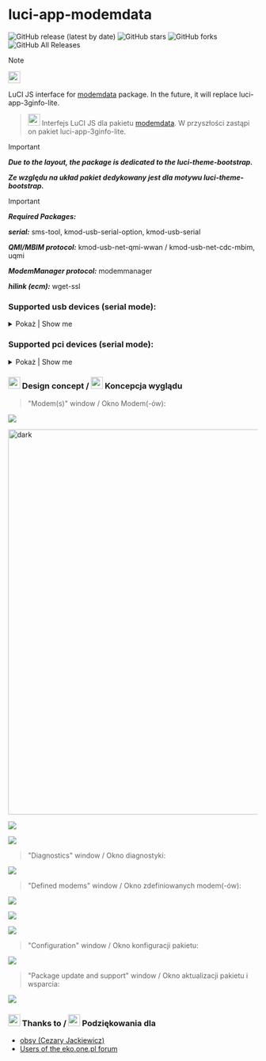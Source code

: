 # luci-app-modemdata
![GitHub release (latest by date)](https://img.shields.io/github/v/release/4IceG/luci-app-modemdata?style=flat-square)
![GitHub stars](https://img.shields.io/github/stars/4IceG/luci-app-modemdata?style=flat-square)
![GitHub forks](https://img.shields.io/github/forks/4IceG/luci-app-modemdata?style=flat-square)
![GitHub All Releases](https://img.shields.io/github/downloads/4IceG/luci-app-modemdata/total)

> [!NOTE]
> <img src="https://raw.githubusercontent.com/4IceG/Personal_data/master/dooffy_design_icons_EU_flags_United_Kingdom.png" height="24"> 
LuCI JS interface for [modemdata](https://github.com/obsy/modemdata) package. In the future, it will replace luci-app-3ginfo-lite.
>
> <img src="https://raw.githubusercontent.com/4IceG/Personal_data/master/dooffy_design_icons_EU_flags_Poland.png" height="24"> Interfejs LuCI JS dla pakietu [modemdata](https://github.com/obsy/modemdata). W przyszłości zastąpi on pakiet luci-app-3ginfo-lite.

> [!IMPORTANT]
> ***Due to the layout, the package is dedicated to the luci-theme-bootstrap.***
> 
> ***Ze względu na układ pakiet dedykowany jest dla motywu luci-theme-bootstrap.***

> [!IMPORTANT]
> ***Required Packages:***
> 
> ***serial:***
> sms-tool, kmod-usb-serial-option, kmod-usb-serial
> 
> ***QMI/MBIM protocol:***
> kmod-usb-net-qmi-wwan / kmod-usb-net-cdc-mbim, uqmi
>
> ***ModemManager protocol:***
> modemmanager
>
> ***hilink (ecm):***
> wget-ssl

### Supported usb devices (serial mode):

<details>
   <summary>Pokaż | Show me</summary>

``` bash
03f0581d
# Huawei E3272/E3276
# Huawei ME906s-158
# HP lt4112 Gobi 4G Module (Huawei ME906E)
# HP lt4132 LTE/HSPA+ 4G Module (Huawei ME906s)

03f0a31d
# Huawei E3272/E3276
# Huawei ME906s-158
# HP lt4112 Gobi 4G Module (Huawei ME906E)
# HP lt4132 LTE/HSPA+ 4G Module (Huawei ME906s)

05c69026
# ASKEY WWHC050

05c69215
# Quectel EC20
# Quectel EC25

05c69625
# Yuge CLM920 NC_5

05c6f601
# MEIG SLM750-V

0e8d7126
# Fibocom FM350-GL

0e8d7127
# Fibocom FM350-GL

119968a2
# Sierra Wireless MC7710

11999071
# DW5809e Dell Wireless 5809e Gobi 4G LTE Mobile Broadband Card (EM7305)
# DW5811e Snapdragon X7 LTE (EM7455B)
# Sierra Wireless EM7455

11999091
# Sierra Wireless EM7565 (generic)

119990d3
# Sierra Wireless EM9190

12d11506
# Huawei E3272/E3276
# Huawei ME906s-158
# HP lt4112 Gobi 4G Module (Huawei ME906E)
# HP lt4132 LTE/HSPA+ 4G Module (Huawei ME906s)

12d1155e
# Huawei E3272/E3276
# Huawei ME906s-158
# HP lt4112 Gobi 4G Module (Huawei ME906E)
# HP lt4132 LTE/HSPA+ 4G Module (Huawei ME906s)

12d1156c
# Huawei E3272/E3276
# Huawei ME906s-158
# HP lt4112 Gobi 4G Module (Huawei ME906E)
# HP lt4132 LTE/HSPA+ 4G Module (Huawei ME906s)

12d115c1
# Huawei E3272/E3276
# Huawei ME906s-158
# HP lt4112 Gobi 4G Module (Huawei ME906E)
# HP lt4132 LTE/HSPA+ 4G Module (Huawei ME906s)

1435d181
# WNC D18QC
# WNC D19QA

1435d191
# WNC D18QC
# WNC D19QA

16907588
# ASKEY WWHC050

19d20167
# ZTE MF821

19d20189
# ZTE MF28D
# ZTE MF290

19d21275
# ZTE P685M
# ZTE ZM8630A

19d21432
# ZTE MF286
# ZTE MF286A

19d21485
# ZTE MF286D
# ZTE MF289F

19d21489
# ZTE MF286R

1bc71040
# Telit LM940

1bc71201
# Telit LE910-EUG

1e0e9000
# SIMCOM SIM7906
# SIMCOM SIM8200EA-M2

1e0e9001
# SIMCOM SIM7906
# SIMCOM SIM8200EA-M2

1e0e9003
# SIMCOM SIM7906
# SIMCOM SIM8200EA-M2

1e2d00b3
# Cinterion MV31-W
# Thales MV31-W
# T99W175

1e2d00b7
# Cinterion MV31-W
# Thales MV31-W
# T99W175

20202033
# BroadMobi BM806U

2c7c0125
# Quectel EC20
# Quectel EC25

2c7c0306
# Quectel EP06
# Quectel EG06
# Quectel EM06

2c7c030b
# Quectel EP06
# Quectel EG06
# Quectel EM06

2c7c0512
# Quectel EG18-EA
# Quectel EM12-G
# Quectel EM160R-GL

2c7c0620
# Quectel EG18-EA
# Quectel EM12-G
# Quectel EM160R-GL

2c7c0800
# Quectel RG500Q-EA
# Quectel RG502Q-EA
# Quectel RM500U-CNV
# Quectel RM520N-GL

2c7c0801
# Quectel RG500Q-EA
# Quectel RG502Q-EA
# Quectel RM500U-CNV
# Quectel RM520N-GL

2c7c0900
# Quectel RG500Q-EA
# Quectel RG502Q-EA
# Quectel RM500U-CNV
# Quectel RM520N-GL

2c7c6026
# Quectel EC200T-EU

2cb70007
# Fibocom L850

2cb70104
# Fibocom FM150

2cb70104
# Fibocom FM190

2cd20001
# Mikrotik R11e-LTE
# COPS

2cd20004
# Mikrotik R11e-LTE6

413c81b1
# DW5809e Dell Wireless 5809e Gobi 4G LTE Mobile Broadband Card (EM7305)
# DW5811e Snapdragon X7 LTE (EM7455B)
# Sierra Wireless EM7455

413c81b6
# DW5809e Dell Wireless 5809e Gobi 4G LTE Mobile Broadband Card (EM7305)
# DW5811e Snapdragon X7 LTE (EM7455B)
# Sierra Wireless EM7455

413c81d7
# DW5821e Snapdragon X20 LTE

8087095a
# Fibocom L860
```
</details>

### Supported pci devices (serial mode):


<details>
   <summary>Pokaż | Show me</summary>

``` bash
105be0b0
# Dell DW5930e
# Foxconn T99W175

17cb0308
# Quectel RG500Q-EA
# Quectel RG502Q-EA
# Quectel RM500U-CNV
# Quectel RM520N-GL
# Quectel RM520N-GLAP

17cb5201
# Quectel RG500Q-EA
# Quectel RG502Q-EA
# Quectel RM500U-CNV
# Quectel RM520N-GL

1eac1004
# Quectel RM520N-GLAP
```
</details>


### <img src="https://raw.githubusercontent.com/4IceG/Personal_data/master/dooffy_design_icons_EU_flags_United_Kingdom.png" height="24"> Design concept / <img src="https://raw.githubusercontent.com/4IceG/Personal_data/master/dooffy_design_icons_EU_flags_Poland.png" height="24"> Koncepcja wyglądu

> "Modem(s)" window / Okno Modem(-ów):

![](https://github.com/4IceG/Personal_data/blob/master/zrzuty/modemdata/mdlast3a.png?raw=true)

<img width="1045" height="779" alt="dark" src="https://github.com/user-attachments/assets/6730506d-0103-4e0e-a63d-a6b6d4698f53" />

![](https://github.com/4IceG/Personal_data/blob/master/zrzuty/modemdata/mdlast3b.png?raw=true)

![](https://github.com/4IceG/Personal_data/blob/master/zrzuty/modemdata/modemdata_upd.png?raw=true)

> "Diagnostics" window / Okno diagnostyki:

![](https://github.com/4IceG/Personal_data/blob/master/zrzuty/modemdata/mdd1.png?raw=true)

> "Defined modems" window / Okno zdefiniowanych modem(-ów):

![](https://github.com/4IceG/Personal_data/blob/master/zrzuty/modemdata/mlaswer.png?raw=true)

![](https://github.com/4IceG/Personal_data/blob/master/zrzuty/modemdata/masdad.png?raw=true)

![](https://github.com/4IceG/Personal_data/blob/master/zrzuty/modemdata/md3d.png?raw=true)

> "Configuration" window / Okno konfiguracji pakietu:

![](https://github.com/4IceG/Personal_data/blob/master/zrzuty/modemdata/md4b.png?raw=true)

> "Package update and support" window / Okno aktualizacji pakietu i wsparcia:

![](https://github.com/4IceG/Personal_data/blob/master/zrzuty/modemdata/md5b.png?raw=true)

### <img src="https://raw.githubusercontent.com/4IceG/Personal_data/master/dooffy_design_icons_EU_flags_United_Kingdom.png" height="24"> Thanks to / <img src="https://raw.githubusercontent.com/4IceG/Personal_data/master/dooffy_design_icons_EU_flags_Poland.png" height="24"> Podziękowania dla
- [obsy (Cezary Jackiewicz)](https://github.com/obsy)
- [Users of the eko.one.pl forum](https://eko.one.pl/forum/viewtopic.php?id=20096)
